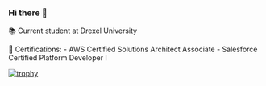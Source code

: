 ### Hi there 👋

📚 Current student at Drexel University

📜 Certifications:
    - AWS Certified Solutions Architect Associate
    - Salesforce Certified Platform Developer I

[![trophy](https://github-profile-trophy.vercel.app/?username=ankittrehan2000&theme=algolia)](https://github.com/ryo-ma/github-profile-trophy)
<!--
**ankittrehan2000/ankittrehan2000** is a ✨ _special_ ✨ repository because its `README.md` (this file) appears on your GitHub profile.

Here are some ideas to get you started:

- 🔭 I’m currently working on ...
- 🌱 I’m currently learning ...
- 👯 I’m looking to collaborate on ...
- 🤔 I’m looking for help with ...
- 💬 Ask me about ...
- 📫 How to reach me: ...
- 😄 Pronouns: ...
- ⚡ Fun fact: ...
-->
